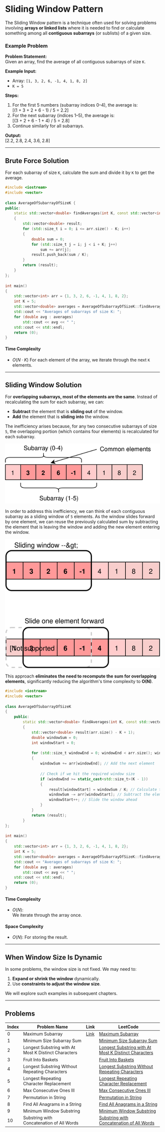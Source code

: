 # Sliding Window Pattern

The Sliding Window pattern is a technique often used for solving problems involving **arrays or linked lists** where it is needed to find or calculate something among all **contiguous subarrays** (or sublists) of a given size.

### Example Problem

**Problem Statement:**  
Given an array, find the average of all contiguous subarrays of size `K`.

**Example Input:**
- Array: `[1, 3, 2, 6, -1, 4, 1, 8, 2]`
- `K = 5`

**Steps:**
1. For the first 5 numbers (subarray indices 0–4), the average is:  
   \[(1 + 3 + 2 + 6 - 1) / 5 = 2.2\]
2. For the next subarray (indices 1–5), the average is:  
   \[(3 + 2 + 6 - 1 + 4) / 5 = 2.8\]
3. Continue similarly for all subarrays.

**Output:**  
\[2.2, 2.8, 2.4, 3.6, 2.8\]

---

## Brute Force Solution  
For each subarray of size `K`, calculate the sum and divide it by `K` to get the average.

```cpp
#include <iostream>
#include <vector>

class AverageOfSubarrayOfSizeK {
public:
    static std::vector<double> findAverages(int K, const std::vector<int>& arr)
    {
        std::vector<double> result;
        for (std::size_t i = 0; i <= arr.size() - K; i++) 
        {
            double sum = 0;
            for (std::size_t j = i; j < i + K; j++) 
                sum += arr[j];
            result.push_back(sum / K);
        }
        return (result);
    }
};

int main()
{
    std::vector<int> arr = {1, 3, 2, 6, -1, 4, 1, 8, 2};
    int K = 5;
    std::vector<double> averages = AverageOfSubarrayOfSizeK::findAverages(K, arr);
    std::cout << "Averages of subarrays of size K: ";
    for (double avg : averages)
        std::cout << avg << " ";
    std::cout << std::endl;
    return (0);
}

```

#### Time Complexity
- $O(N \cdot K)$
  For each element of the array, we iterate through the next `K` elements.

---

## Sliding Window Solution

For **overlapping subarrays, most of the elements are the same**. Instead of recalculating the sum for each subarray, we can:
- **Subtract** the element that is **sliding out** of the window.
- **Add** the element that is **sliding into** the window.


The inefficiency arises because, for any two consecutive subarrays of size `5`, the overlapping portion (which contains four elements) is recalculated for each subarray.  
<div align="center">
    <img src="../images/Sliding Window/SlidingWindow-1.svg" alt="Sliding Window - Overlap" title="Sliding Window Overlap">
</div>

In order to address this inefficiency, we can think of each contiguous subarray as a sliding window of `5` elements. As the window slides forward by one element, we can reuse the previously calculated sum by subtracting the element that is leaving the window and adding the new element entering the window. 
<div align="center">
    <img src="../images/Sliding Window/SlidingWindow-2.svg" alt="Sliding Window - Overlap" title="Sliding Window Subtract -Adding">
</div>

This approach **eliminates the need to recompute the sum for overlapping elements**, significantly reducing the algorithm's time complexity to **O(N)**.


```cpp
#include <iostream>
#include <vector>

class AverageOfSubarrayOfSizeK 
{
    public:
        static std::vector<double> findAverages(int K, const std::vector<int>& arr)
        {
            std::vector<double> result(arr.size() - K + 1);
            double windowSum = 0;
            int windowStart = 0;

            for (std::size_t windowEnd = 0; windowEnd < arr.size(); windowEnd++) 
            {
                windowSum += arr[windowEnd]; // Add the next element

                // Check if we hit the required window size
                if (windowEnd >= static_cast<std::size_t>(K - 1)) 
                {
                    result[windowStart] = windowSum / K; // Calculate the average
                    windowSum -= arr[windowStart]; // Subtract the element going out
                    windowStart++; // Slide the window ahead
                }
            }
            return (result);
        }
};

int main()
{
    std::vector<int> arr = {1, 3, 2, 6, -1, 4, 1, 8, 2};
    int K = 5;
    std::vector<double> averages = AverageOfSubarrayOfSizeK::findAverages(K, arr);
    std::cout << "Averages of subarrays of size K: ";
    for (double avg : averages)
        std::cout << avg << " ";
    std::cout << std::endl;
    return (0);
}
```

#### Time Complexity
- $O(N):$  
  We iterate through the array once.

#### Space Complexity
- $O(N):$
  For storing the result.

---

## When Window Size Is Dynamic

In some problems, the window size is not fixed. We may need to:
1. **Expand or shrink the window** dynamically.
2. Use **constraints to adjust the window size**.

We will explore such examples in subsequent chapters.

---
## Problems

| Index | Problem Name                                             | Link                                                               | LeetCode                                                                                   |
|-------|----------------------------------------------------------|--------------------------------------------------------------------|--------------------------------------------------------------------------------------------------|
| 0     | Maximum Subarray                                         | [Link](./Maximum%20Sum%20Subarray%20of%20Size%20K/)               | [Maximum Subarray](https://leetcode.com/problems/maximum-subarray/)                              |
| 1     | Minimum Size Subarray Sum                                |                                                                    | [Minimum Size Subarray Sum](https://leetcode.com/problems/minimum-size-subarray-sum/)            |
| 2     | Longest Substring with At Most K Distinct Characters      |                                                                    | [Longest Substring with At Most K Distinct Characters](https://leetcode.com/problems/longest-substring-with-at-most-k-distinct-characters/) |
| 3     | Fruit Into Baskets                                       |                                                                    | [Fruit Into Baskets](https://leetcode.com/problems/fruit-into-baskets/)                          |
| 4     | Longest Substring Without Repeating Characters           |                                                                    | [Longest Substring Without Repeating Characters](https://leetcode.com/problems/longest-substring-without-repeating-characters/)        |
| 5     | Longest Repeating Character Replacement                  |                                                                    | [Longest Repeating Character Replacement](https://leetcode.com/problems/longest-repeating-character-replacement/)                      |
| 6     | Max Consecutive Ones III                                 |                                                                    | [Max Consecutive Ones III](https://leetcode.com/problems/max-consecutive-ones-iii/)              |
| 7     | Permutation in String                                    |                                                                    | [Permutation in String](https://leetcode.com/problems/permutation-in-string/)                   |
| 8     | Find All Anagrams in a String                            |                                                                    | [Find All Anagrams in a String](https://leetcode.com/problems/find-all-anagrams-in-a-string/)    |
| 9     | Minimum Window Substring                                 |                                                                    | [Minimum Window Substring](https://leetcode.com/problems/minimum-window-substring/)              |
| 10    | Substring with Concatenation of All Words                |                                                                    | [Substring with Concatenation of All Words](https://leetcode.com/problems/substring-with-concatenation-of-all-words/)                  |
